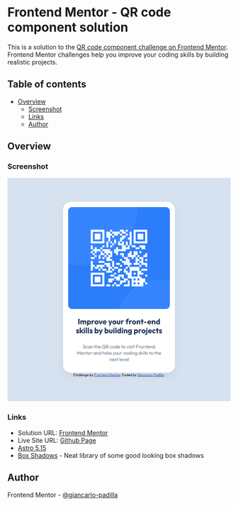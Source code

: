 # Frontend Mentor - QR code component solution

This is a solution to the [QR code component challenge on Frontend Mentor](https://www.frontendmentor.io/challenges/qr-code-component-iux_sIO_H). Frontend Mentor challenges help you improve your coding skills by building realistic projects. 

## Table of contents

- [Overview](#overview)
  - [Screenshot](#screenshot)
  - [Links](#links)
  - [Author](#author)

## Overview

### Screenshot
![QR Code Card](/public/screenshot.png)

### Links
- Solution URL: [Frontend Mentor](https://your-solution-url.com)
- Live Site URL: [Github Page](https://your-live-site-url.com)
- [Astro 5.15](https://astro.build/)
- [Box Shadows](https://getcssscan.com/css-box-shadow-examples) - Neat library of some good looking box shadows

## Author

Frontend Mentor - [@giancarlo-padilla](https://www.frontendmentor.io/profile/giancarlo-padilla)
